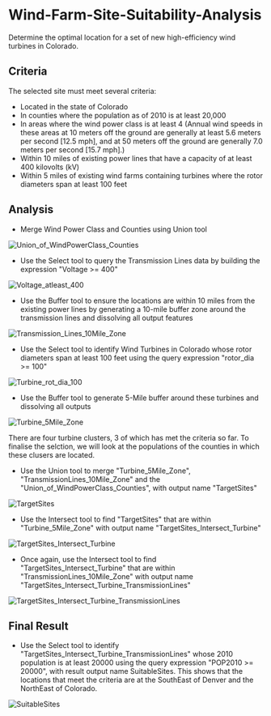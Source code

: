 # Wind-Farm-Site-Suitability-Analysis
Determine the optimal location for a set of new high-efficiency wind turbines in Colorado.

## Criteria 
The selected site must meet several criteria:

* Located in the state of Colorado
* In counties where the population as of 2010 is at least 20,000
* In areas where the wind power class is at least 4 (Annual wind speeds in these areas at 10 meters off the ground are generally at least 5.6 meters per second [12.5 mph], and at 50 meters off the ground are generally 7.0 meters per second [15.7 mph].)
* Within 10 miles of existing power lines that have a capacity of at least 400 kilovolts (kV)
* Within 5 miles of existing wind farms containing turbines where the rotor diameters span at least 100 feet

## Analysis 
* Merge Wind Power Class and Counties using Union tool

![Union_of_WindPowerClass_Counties](https://user-images.githubusercontent.com/66695888/223736746-a297f24d-1127-4d62-8ca3-134e8d1f3d00.png)

* Use the Select tool to query the Transmission Lines data by building the expression "Voltage >= 400"

![Voltage_atleast_400](https://user-images.githubusercontent.com/66695888/223737754-f6d7cfff-c54b-4cad-b535-94900e577148.png)

* Use the Buffer tool to ensure the locations are within 10 miles from the existing power lines by generating a 10-mile buffer zone around the transmission lines and dissolving all output features

![Transmission_Lines_10Mile_Zone](https://user-images.githubusercontent.com/66695888/223738875-809593d2-0dfb-4475-8d8a-745664033b2b.png)

* Use the Select tool to identify Wind Turbines in Colorado whose rotor diameters span at least 100 feet using the query expression "rotor_dia >= 100" 

![Turbine_rot_dia_100](https://user-images.githubusercontent.com/66695888/223740072-813ee740-f8b9-42bb-af3f-e8a86b8f6dcb.png)

* Use the Buffer tool to generate 5-Mile buffer around these turbines and dissolving all outputs

![Turbine_5Mile_Zone](https://user-images.githubusercontent.com/66695888/223740646-1e6c7028-3d98-4a63-9db3-ba02b06a7c6c.png)

There are four turbine clusters, 3 of which has met the criteria so far. To finalise the selction, we will look at the populations of the counties in which these clusers are located.

* Use the Union tool to merge "Turbine_5Mile_Zone", "TransmissionLines_10Mile_Zone" and the "Union_of_WindPowerClass_Counties", with output name "TargetSites"

![TargetSites](https://user-images.githubusercontent.com/66695888/223741961-0ebf8b2a-d464-4b66-b6e2-85c2fb319357.png)

* Use the Intersect tool to find "TargetSites" that are within "Turbine_5Mile_Zone" with output name "TargetSites_Intersect_Turbine"

![TargetSites_Intersect_Turbine](https://user-images.githubusercontent.com/66695888/223743209-cf18cdc4-a034-4e97-b84c-668400777d0e.png)

* Once again, use the Intersect tool to find "TargetSites_Intersect_Turbine" that are within "TransmissionLines_10Mile_Zone" with output name "TargetSites_Intersect_Turbine_TransmissionLines"

![TargetSites_Intersect_Turbine_TransmissionLines](https://user-images.githubusercontent.com/66695888/223743592-2579b689-79da-43e0-a81b-9a607fe2b9ad.png)

## Final Result
* Use the Select tool to identify "TargetSites_Intersect_Turbine_TransmissionLines" whose 2010 population is at least 20000 using the query expression "POP2010 >= 20000", with result output name SuitableSites. This shows that the locations that meet the criteria are at the SouthEast of Denver and the NorthEast of Colorado.

![SuitableSites](https://user-images.githubusercontent.com/66695888/223744657-56ae330b-67b0-4157-a590-a3bc01f6cf47.png)
